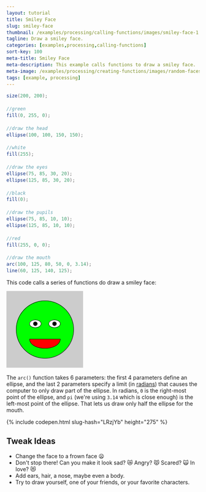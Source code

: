 ```yaml
---
layout: tutorial
title: Smiley Face
slug: smiley-face
thumbnail: /examples/processing/calling-functions/images/smiley-face-1.png
tagline: Draw a smiley face.
categories: [examples,processing,calling-functions]
sort-key: 100
meta-title: Smiley Face
meta-description: This example calls functions to draw a smiley face.
meta-image: /examples/processing/creating-functions/images/random-faces-2.png
tags: [example, processing]
---
```


```java
size(200, 200);

//green
fill(0, 255, 0);

//draw the head
ellipse(100, 100, 150, 150);

//white
fill(255);

//draw the eyes
ellipse(75, 85, 30, 20);
ellipse(125, 85, 30, 20);

//black
fill(0);

//draw the pupils
ellipse(75, 85, 10, 10);
ellipse(125, 85, 10, 10);

//red
fill(255, 0, 0);

//draw the mouth
arc(100, 125, 80, 50, 0, 3.14);
line(60, 125, 140, 125);
```

This code calls a series of functions do draw a smiley face:

![smiley face](/examples/processing/calling-functions/images/smiley-face-1.png)

The `arc()` function takes 6 parameters: the first 4 parameters define an ellipse, and the last 2 parameters specify a limit (in [radians](https://en.wikipedia.org/wiki/Radian)) that causes the computer to only draw part of the ellipse. In radians, `0` is the right-most point of the ellipse, and `pi` (we're using `3.14` which is close enough) is the left-most point of the ellipse. That lets us draw only half the ellipse for the mouth.

{% include codepen.html slug-hash="LRzjYb" height="275" %}

## Tweak Ideas

- Change the face to a frown face :frowning:
- Don't stop there! Can you make it look sad? :crying_cat_face: Angry? :pouting_cat: Scared? :scream_cat: In love? :heart_eyes_cat:
- Add ears, hair, a nose, maybe even a body.
- Try to draw yourself, one of your friends, or your favorite characters.
